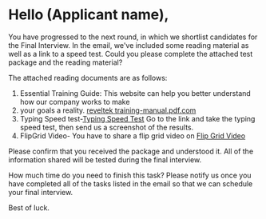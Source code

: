 # Hello (Applicant name),

You have progressed to the next round, in which we shortlist candidates for the Final Interview. In the email, we've included some reading material as well as a link to a speed test.  Could you please complete the attached test package and the reading material?

The attached reading documents are as follows:
1. Essential Training Guide: This website can help you better understand how our company works to make
2. your goals a reality. [reveltek training-manual.pdf.com](https://focushive.sharepoint.com/sites/Everyone/Shared%20Documents/Forms/AllItems.aspx?id=%2Fsites%2FEveryone%2FShared%20Documents%2FGeneral%2FTraining%20Manual%2Epdf&parent=%2Fsites%2FEveryone%2FShared%20Documents%2FGeneral&p=true&ga=1)
3. Typing Speed test-[Typing Speed Test](https://www.livechat.com/typing-speed-test/#/)
Go to the link and take the typing speed test, then send us a screenshot of the results.
5. FlipGrid Video- You have to share a flip grid video on [Flip Grid Video](http://intro.ignitecuriosity.org/)

Please confirm that you received the package and understood it. All of the information shared will be tested during the final interview.

How much time do you need to finish this task? Please notify us once you have completed all of the tasks listed in the email so that we can schedule your final interview.

Best of luck.
